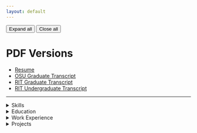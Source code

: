 ```yaml
---
layout: default
---
```


<div class="detailsButtons">
  <button type="button" onclick="openAllDetails()">Expand all</button>
  <button type="button" onclick="closeAllDetails()">Close all</button>
</div>

# PDF Versions

- [Resume](/docs/creds/afesta_resume_mlr.pdf)
- [OSU Graduate Transcript](/docs/creds/osu_transcript.pdf)
- [RIT Graduate Transcript](/docs/creds/rit_grad_transcript.pdf)
- [RIT Undergraduate Transcript](/docs/creds/rit_ugrad_transcript.pdf)

-----

<!--
# Programming Languages:

Python
C++
C#
Java
SQL
NoSQL
MATLAB
Arduino

# Frameworks and Tools:

TensorFlow
PyTorch
SciPy
OpenCV
CUDA
AWS
Azure
Simulink
React

# Machine Learning and AI:

Reinforcement Learning
Multi-agent Systems
Large Language Models (LLMs)
Neural Networks
Model Training and Evaluation
Prompt Engineering
Data Science
Audio Separation
Landmark Recognition
Robotics

# Cybersecurity:

Vulnerability Assessment
OSINT
Network Intrusion Management
Zero-day Attack Detection

# Data Analysis:

Spectrogram Analysis
Feature Extraction
Sensor Data Cleaning and Analysis
Metric Reporting Automation
Project Management and Collaboration:

# Project Management:

Designing and Implementing Test Harnesses
Automated Reporting
Proposal Targeting and Development

# Collaboration:

Interdisciplinary Team Collaboration
Mentoring and Training Interns
Reviewing Requirements and Code Submissions

# Research and Publications:

Conducting Literature Reviews
Publishing in Reputable Journals
Presenting Research Findings
Soft Skills:

# Problem-Solving:

Debugging and Fixing Code Issues
Developing Innovative Solutions
Identifying Performance Deviations

# Communication:

Providing Clear and Concise Updates
Writing Technical Documentation
Presenting to Customers and Stakeholders
-->

<details>
<summary>
  Skills
</summary>

<table style="width:100%; text-align: center; border: 1px solid #90a959">
  <tr>
    <th style="width:30%; text-align: center">Domains</th>
    <th style="width:30%; text-align: center">Languages</th>
    <th style="width:30%; text-align: center">Country</th>
  </tr>
  <tr>
    <td>Artificial Intelligence</td>
    <td>Python</td>
    <td>OpenCV</td>
  </tr>
  <tr>
    <td>Machine Learning</td>
    <td>C#</td>
    <td>PyTorch</td>
  </tr>
  <tr>
    <td>Multiagent Learning</td>
    <td>C++</td>
    <td>ROS</td>
  </tr>
  <tr>
    <td>Networking</td>
    <td>Java</td>
    <td>TensorFlow</td>
  </tr>
  <tr>
    <td>Cybersecurity</td>
    <td>SQL</td>
    <td>Jupyter</td>
  </tr>
  <tr>
    <td>Embedded Systems</td>
    <td>Ruby</td>
    <td>Django</td>
  </tr>
  <tr>
    <td>Signal Processing</td>
    <td>Javascript</td>
    <td>Flask</td>
  </tr>
  <tr>
    <td>Web Development</td>
    <td>HTML/CSS</td>
    <td>AWS</td>
  </tr>
</table>

</details>

<details>
<summary>
Education
</summary>

<h2>
Master of Science: Robotics
</h2>

<div style="width: 100%; display: table;">
    <div style="display: table-row">
        <div style="width: 600px; display: table-cell;"> September 2021 - September 2023 </div>
        <div style="display: table-cell;"> GPA: 3.57 </div>
    </div>
</div>
<div style="white-space: pre">
<a href="/docs/pubs/raim___gecco.pdf">Reinforcing Inter-Class Dependencies in the Asymmetric Island Model</a>
<a href="/docs/pubs/influence_focused_learning___aamas.pdf">Influence-Focused Asymmetric Island Model</a>
</div>

<br>

<h2>
Master of Science: Computer Science
</h2>

<div style="width: 100%; display: table;">
    <div style="display: table-row">
        <div style="width: 600px; display: table-cell;"> August 2015 - May 2020 </div>
        <div style="display: table-cell;"> GPA: 3.6 </div>
    </div>
</div>
<div style="white-space: pre">
<a href="/docs/pubs/Data_Representation_for_Motor_Imagery_Classification.pdf">Data Representation for Motor Imagery Classification</a>
</div>

<br>

<h2>
Bachelor of Science: Computer Science and Electrical Engineering
</h2>

<div style="width: 100%; display: table;">
    <div style="display: table-row">
        <div style="width: 600px; display: table-cell;"> August 2018 - May 2020 </div>
        <div style="display: table-cell;"> GPA: 3.62 </div>
    </div>
</div>
<div style="white-space: pre">
Philosophy Immersion
</div>
</details>

<details>
<summary>
Work Experience
</summary>

<h2>Oregon State University</h2>

<div style="width: 100%; display: table;">
    <div style="display: table-row">
        <h4 style="width: 600px; display: table-cell;"> Graduate Research Assistant </h4>
        <h4 style="display: table-cell;"> June 2022 - September 2023 </h4>
    </div>
</div>

<ul>
<li>Authored a detailed literature review on multiagent temporal abstractions over extended time horizons, identifying three promising research directions to advance the field</li>
<li>Designed a framework for learning inter-agent dependencies that arise due to environmental dynamics</li>
<li>Published papers achieving 35% faster learning with 10% improved performance over asymmetric island models</li>
</ul>

<div style="width: 100%; display: table;">
    <div style="display: table-row">
        <h4 style="width: 600px; display: table-cell;"> Graduate Teaching Assistant </h4>
        <h4 style="display: table-cell;"> September 2021 - June 2022 </h4>
    </div>
</div>
<ul>
<li>Led teaching sections on architectural design of software with a focus on clean and maintainable code</li>
<li>Formulated teaching plans for algorithm design and analysis, mobile and web development, and data structures</li>
<li>Automated grading and feedback for algorithm implementations in multiple programming languages that reduced workload by over 85%</li>
</ul>

<h2>IOMAXIS</h2>

<div style="width: 100%; display: table;">
    <div style="display: table-row">
        <h4 style="width: 600px; display: table-cell;"> Artificial Intelligence Research Engineer </h4>
        <h4 style="display: table-cell;"> June 2022 - September 2023 </h4>
    </div>
</div>
<ul>
<li>Implemented a multi-agent reinforcement learner to automate search and rescue efforts by autonomous drones that self-learned how to fly
and navigate in a simulated real-world crisis area using AirSim</li>
<li>Organized creation of a project to reduce overhead with identifying and pursuing new project proposals</li>
<li>Designed a GUI for detection and analysis of zero-day attacks and anomalous system behavior</li>
</ul>

<div style="width: 100%; display: table;">
    <div style="display: table-row">
        <h4 style="width: 600px; display: table-cell;"> Artificial Intelligence Research Co-op </h4>
        <h4 style="display: table-cell;"> September 2021 - June 20223 </h4>
    </div>
</div>
<ul>
<li>Designed and implemented a network intrusion management system able to cordon off intrusions on a live network in less than 8 seconds</li>
<li>Developed AI-based approach using YOLOv3 for landmark recognition from phone images that achieved 98% using top-3 classification</li>
<li>Performed and presented comparison tests of different machine learning models and cleaning methods to inform contract proposals</li>
</ul>

<h2>UTC Aerospace Systems</h2>

<div style="width: 100%; display: table;">
    <div style="display: table-row">
        <h4 style="width: 600px; display: table-cell;"> Software Engineer co-op </h4>
        <h4 style="display: table-cell;"> January 2017 - Aug. 2017 </h4>
    </div>
</div>
<ul>
<li>Led efforts in developing test harness for verifying and validating code functionality on target systems to comply with DO-178C</li>
<li>Cleaned and analyzed messy sensor data that fed into systems used for detection of aircraft fires</li>
<li>Automated generating metric reports detailing code completion to present to customers</li>
</ul>

<!--
<h2>Rochester Institute of Technology</h2>

<div style="width: 100%; display: table;">
    <div style="display: table-row">
        <h4 style="width: 600px; display: table-cell;"> Grader, Mechanics of Programming (C) </h4>
        <h4 style="display: table-cell;"> August 2016 - Dec. 2016 </h4>
    </div>
</div>
<ul>
<li>Reviewed and tested submitted code for success of implementation and quality of documentation</li>
<li>Worked alongside students in aiding them on how to better develop readable and maintainable code</li>
<li>Developed test cases and scripts to automate the process of running code and providing meaningful feedback to students</li>
</ul>
-->

<h2>Sophos</h2>

<div style="width: 100%; display: table;">
    <div style="display: table-row">
        <h4 style="width: 600px; display: table-cell;"> Security Engineer Co-op </h4>
        <h4 style="display: table-cell;"> June 2016 - Aug. 2016 </h4>
    </div>
</div>
<ul>
<li>Automated the discovery of external OSINT assets, including available employee information, domains, and IP ranges</li>
<li>Leveraged Java and Burps Suite to automate vulnerabilities assessment in front- and web-facing internal assets</li>
<li>Uncovered and validated potential threat vectors prior to exploit and aided in remediation of findings</li>
</ul>
</details>

<details>
<summary>
Projects
</summary>

<h2>
<a href="/projects/systemcontrol">Brain-Controlled Control Interface</a>
</h2>

<ul>
<li>Designed iterative implementations for a headset to gather reliable electroencephalogram signals from the scalp</li>
<li>Incorporates notch filters and cable shielding to reduce signal noise</li>
<li>Allows for impedance checking to measure reliability of gathered signal</li>
</ul>

</details>
